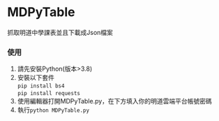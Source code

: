 # MDPyTable
 抓取明道中學課表並且下載成Json檔案
### 使用
1. 請先安裝Python(版本>3.8)
2. 安裝以下套件<br>`pip install bs4`<br>`pip install requests`
3. 使用編輯器打開MDPyTable.py，在下方填入你的明道雲端平台帳號密碼
4. 執行`python MDPyTable.py`
